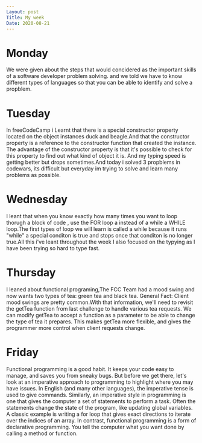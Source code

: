 ```yaml
---
Layout: post
Title: My week
Date: 2020-08-21
---
```

# Monday

We were given about the steps that would concidered as the important skills of a software developer problem solving.
and we told we have to know different types of languages so that you can be able to identify and solve a propblem.

# Tuesday 

In freeCodeCamp i Learnt that there is a special constructor property located on the object instances duck and
beagle.And that the constructor property is a reference to the constructor function that created the instance. The advantage
of the constructor property is that it's possible to check for this property to find out what kind of object it is. 
And my typing speed is getting better but drops sometimes.And today i solved 3 propblems in codewars, its difficult
but everyday im trying to solve and learn many problems as possible.


# Wednesday 

I leant that when you know exactly how many times you want to loop thorugh a block of code , use the FOR loop a
instead of a while a WHILE loop.The first types of loop we will learn is called a while because it runs "while"
a special conditon is true  and stops once that conditon is no longer true.All this i've leant throughout the week
I also focused on the typying as I have been trying so hard to type fast.

# Thursday 

I leaned about functional programing,The FCC Team had a mood swing and now wants two types of tea: green tea and black tea. 
General Fact: Client mood swings are pretty common.With that information, we'll need to revisit the getTea function from last 
challenge to handle various tea requests. We can modify getTea to accept a function as a parameter to be able to change the type 
of tea it prepares. This makes getTea more flexible, and gives the programmer more control when client requests change.

# Friday

Functional programming is a good habit. It keeps your code easy to manage, and saves you from sneaky bugs.
But before we get there, let's look at an imperative approach to programming to highlight where you may have issues.
In English (and many other languages), the imperative tense is used to give commands. Similarly, an imperative style in 
programming is one that gives the computer a set of statements to perform a task.
Often the statements change the state of the program, like updating global variables. A classic example is writing a for 
loop that gives exact directions to iterate over the indices of an array.
In contrast, functional programming is a form of declarative programming. You tell the computer what you want done by calling a method or function.                                                                                                    